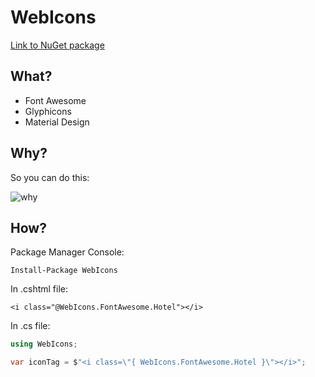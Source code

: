 # WebIcons

[Link to NuGet package](https://www.nuget.org/packages/WebIcons)

## What?
+ Font Awesome
+ Glyphicons
+ Material Design

## Why?

So you can do this:

![why](http://i.imgur.com/dwGOMZ0.png)

## How?
Package Manager Console:

```
Install-Package WebIcons
```

In .cshtml file:

```cshtml
<i class="@WebIcons.FontAwesome.Hotel"></i>
```

In .cs file:

```csharp
using WebIcons;

var iconTag = $"<i class=\"{ WebIcons.FontAwesome.Hotel }\"></i>";
```
